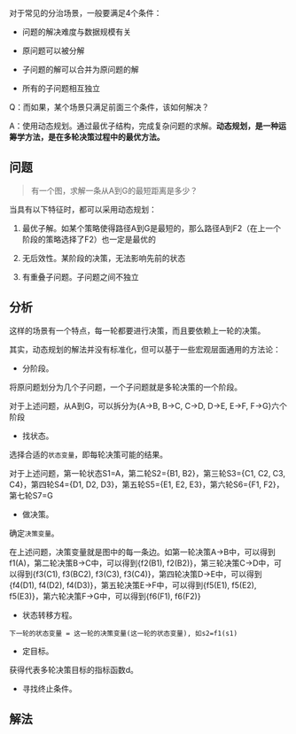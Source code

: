 
对于常见的分治场景，一般要满足4个条件：

- 问题的解决难度与数据规模有关

- 原问题可以被分解

- 子问题的解可以合并为原问题的解

- 所有的子问题相互独立

Q：而如果，某个场景只满足前面三个条件，该如何解决？

A：使用动态规划。通过最优子结构，完成复杂问题的求解。**动态规划，是一种运筹学方法，是在多轮决策过程中的最优方法。**


## 问题

> 有一个图，求解一条从A到G的最短距离是多少？

当具有以下特征时，都可以采用动态规划：

1. 最优子解。如某个策略使得路径A到G是最短的，那么路径A到F2（在上一个阶段的策略选择了F2）也一定是最优的

2. 无后效性。某阶段的决策，无法影响先前的状态

3. 有重叠子问题。子问题之间不独立


## 分析

这样的场景有一个特点，每一轮都要进行决策，而且要依赖上一轮的决策。

其实，动态规划的解法并没有标准化，但可以基于一些宏观层面通用的方法论：

- 分阶段。

将原问题划分为几个子问题，一个子问题就是多轮决策的一个阶段。

对于上述问题，从A到G，可以拆分为{A->B, B->C, C->D, D->E, E->F, F->G}六个阶段

- 找状态。

选择合适的`状态变量`，即每轮决策可能的结果。

对于上述问题，第一轮状态S1=A，第二轮S2={B1, B2}，第三轮S3={C1, C2, C3, C4}，第四轮S4={D1, D2, D3}，第五轮S5={E1, E2, E3}，第六轮S6={F1, F2}，第七轮S7=G

- 做决策。

确定`决策变量`。

在上述问题，决策变量就是图中的每一条边。如第一轮决策A->B中，可以得到f1(A)，第二轮决策B->C中，可以得到{f2(B1), f2(B2)}，第三轮决策C->D中，可以得到{f3(C1), f3(BC2), f3(C3), f3(C4)}，第四轮决策D->E中，可以得到{f4(D1), f4(D2), f4(D3)}，第五轮决策E->F中，可以得到{f5(E1), f5(E2), f5(E3)}，第六轮决策F->G中，可以得到{f6(F1), f6(F2)}


- 状态转移方程。

`下一轮的状态变量 = 这一轮的决策变量(这一轮的状态变量), 如s2=f1(s1)`



- 定目标。

获得代表多轮决策目标的指标函数d。





- 寻找终止条件。



## 解法


```
```



